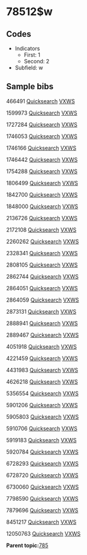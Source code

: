 # 78512$w

## Codes

-   Indicators
    -   First: 1
    -   Second: 2
-   Subfield: w

## Sample bibs

466491 [Quicksearch](https://search.library.yale.edu/catalog/466491) [VXWS](http://prodorbis.library.yale.edu:7014/vxws/GetHoldingsService?bibId=466491)

1599973 [Quicksearch](https://search.library.yale.edu/catalog/1599973) [VXWS](http://prodorbis.library.yale.edu:7014/vxws/GetHoldingsService?bibId=1599973)

1727284 [Quicksearch](https://search.library.yale.edu/catalog/1727284) [VXWS](http://prodorbis.library.yale.edu:7014/vxws/GetHoldingsService?bibId=1727284)

1746053 [Quicksearch](https://search.library.yale.edu/catalog/1746053) [VXWS](http://prodorbis.library.yale.edu:7014/vxws/GetHoldingsService?bibId=1746053)

1746166 [Quicksearch](https://search.library.yale.edu/catalog/1746166) [VXWS](http://prodorbis.library.yale.edu:7014/vxws/GetHoldingsService?bibId=1746166)

1746442 [Quicksearch](https://search.library.yale.edu/catalog/1746442) [VXWS](http://prodorbis.library.yale.edu:7014/vxws/GetHoldingsService?bibId=1746442)

1754288 [Quicksearch](https://search.library.yale.edu/catalog/1754288) [VXWS](http://prodorbis.library.yale.edu:7014/vxws/GetHoldingsService?bibId=1754288)

1806499 [Quicksearch](https://search.library.yale.edu/catalog/1806499) [VXWS](http://prodorbis.library.yale.edu:7014/vxws/GetHoldingsService?bibId=1806499)

1842700 [Quicksearch](https://search.library.yale.edu/catalog/1842700) [VXWS](http://prodorbis.library.yale.edu:7014/vxws/GetHoldingsService?bibId=1842700)

1848000 [Quicksearch](https://search.library.yale.edu/catalog/1848000) [VXWS](http://prodorbis.library.yale.edu:7014/vxws/GetHoldingsService?bibId=1848000)

2136726 [Quicksearch](https://search.library.yale.edu/catalog/2136726) [VXWS](http://prodorbis.library.yale.edu:7014/vxws/GetHoldingsService?bibId=2136726)

2172108 [Quicksearch](https://search.library.yale.edu/catalog/2172108) [VXWS](http://prodorbis.library.yale.edu:7014/vxws/GetHoldingsService?bibId=2172108)

2260262 [Quicksearch](https://search.library.yale.edu/catalog/2260262) [VXWS](http://prodorbis.library.yale.edu:7014/vxws/GetHoldingsService?bibId=2260262)

2328341 [Quicksearch](https://search.library.yale.edu/catalog/2328341) [VXWS](http://prodorbis.library.yale.edu:7014/vxws/GetHoldingsService?bibId=2328341)

2808105 [Quicksearch](https://search.library.yale.edu/catalog/2808105) [VXWS](http://prodorbis.library.yale.edu:7014/vxws/GetHoldingsService?bibId=2808105)

2862744 [Quicksearch](https://search.library.yale.edu/catalog/2862744) [VXWS](http://prodorbis.library.yale.edu:7014/vxws/GetHoldingsService?bibId=2862744)

2864051 [Quicksearch](https://search.library.yale.edu/catalog/2864051) [VXWS](http://prodorbis.library.yale.edu:7014/vxws/GetHoldingsService?bibId=2864051)

2864059 [Quicksearch](https://search.library.yale.edu/catalog/2864059) [VXWS](http://prodorbis.library.yale.edu:7014/vxws/GetHoldingsService?bibId=2864059)

2873131 [Quicksearch](https://search.library.yale.edu/catalog/2873131) [VXWS](http://prodorbis.library.yale.edu:7014/vxws/GetHoldingsService?bibId=2873131)

2888941 [Quicksearch](https://search.library.yale.edu/catalog/2888941) [VXWS](http://prodorbis.library.yale.edu:7014/vxws/GetHoldingsService?bibId=2888941)

2889467 [Quicksearch](https://search.library.yale.edu/catalog/2889467) [VXWS](http://prodorbis.library.yale.edu:7014/vxws/GetHoldingsService?bibId=2889467)

4051918 [Quicksearch](https://search.library.yale.edu/catalog/4051918) [VXWS](http://prodorbis.library.yale.edu:7014/vxws/GetHoldingsService?bibId=4051918)

4221459 [Quicksearch](https://search.library.yale.edu/catalog/4221459) [VXWS](http://prodorbis.library.yale.edu:7014/vxws/GetHoldingsService?bibId=4221459)

4431983 [Quicksearch](https://search.library.yale.edu/catalog/4431983) [VXWS](http://prodorbis.library.yale.edu:7014/vxws/GetHoldingsService?bibId=4431983)

4626218 [Quicksearch](https://search.library.yale.edu/catalog/4626218) [VXWS](http://prodorbis.library.yale.edu:7014/vxws/GetHoldingsService?bibId=4626218)

5356554 [Quicksearch](https://search.library.yale.edu/catalog/5356554) [VXWS](http://prodorbis.library.yale.edu:7014/vxws/GetHoldingsService?bibId=5356554)

5901206 [Quicksearch](https://search.library.yale.edu/catalog/5901206) [VXWS](http://prodorbis.library.yale.edu:7014/vxws/GetHoldingsService?bibId=5901206)

5905803 [Quicksearch](https://search.library.yale.edu/catalog/5905803) [VXWS](http://prodorbis.library.yale.edu:7014/vxws/GetHoldingsService?bibId=5905803)

5910706 [Quicksearch](https://search.library.yale.edu/catalog/5910706) [VXWS](http://prodorbis.library.yale.edu:7014/vxws/GetHoldingsService?bibId=5910706)

5919183 [Quicksearch](https://search.library.yale.edu/catalog/5919183) [VXWS](http://prodorbis.library.yale.edu:7014/vxws/GetHoldingsService?bibId=5919183)

5920784 [Quicksearch](https://search.library.yale.edu/catalog/5920784) [VXWS](http://prodorbis.library.yale.edu:7014/vxws/GetHoldingsService?bibId=5920784)

6728293 [Quicksearch](https://search.library.yale.edu/catalog/6728293) [VXWS](http://prodorbis.library.yale.edu:7014/vxws/GetHoldingsService?bibId=6728293)

6728720 [Quicksearch](https://search.library.yale.edu/catalog/6728720) [VXWS](http://prodorbis.library.yale.edu:7014/vxws/GetHoldingsService?bibId=6728720)

6730060 [Quicksearch](https://search.library.yale.edu/catalog/6730060) [VXWS](http://prodorbis.library.yale.edu:7014/vxws/GetHoldingsService?bibId=6730060)

7798590 [Quicksearch](https://search.library.yale.edu/catalog/7798590) [VXWS](http://prodorbis.library.yale.edu:7014/vxws/GetHoldingsService?bibId=7798590)

7879696 [Quicksearch](https://search.library.yale.edu/catalog/7879696) [VXWS](http://prodorbis.library.yale.edu:7014/vxws/GetHoldingsService?bibId=7879696)

8451217 [Quicksearch](https://search.library.yale.edu/catalog/8451217) [VXWS](http://prodorbis.library.yale.edu:7014/vxws/GetHoldingsService?bibId=8451217)

12050763 [Quicksearch](https://search.library.yale.edu/catalog/12050763) [VXWS](http://prodorbis.library.yale.edu:7014/vxws/GetHoldingsService?bibId=12050763)

**Parent topic:**[785](../../tags/785/785.md)

